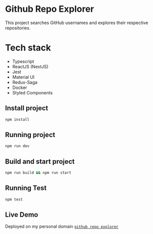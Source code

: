 # Github Repo Explorer

This project searches GitHub usernames and explores their respective repositories.

# Tech stack

- Typescript
- ReactJS (NextJS)
- Jest
- Material UI
- Redux-Saga
- Docker
- Styled Components

## Install project

```bash
npm install
```

## Running project

```bash
npm run dev
```

## Build and start project

```bash
npm run build && npm run start
```

## Running Test

```bash
npm test
```

## Live Demo

Deployed on my personal domain
[`github repo explorer`](https://github-explorer.roofiahmad.site/)
